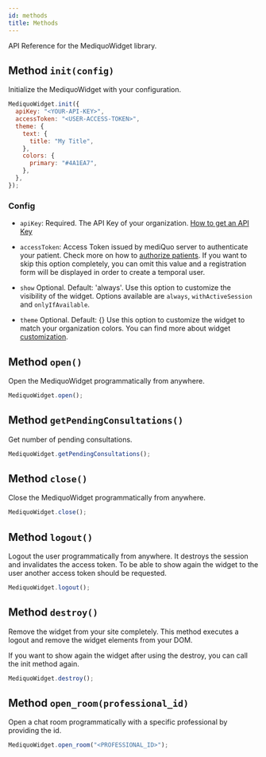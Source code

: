 ```yaml
---
id: methods
title: Methods
---
```


API Reference for the MediquoWidget library.

## Method `init(config)`

Initialize the MediquoWidget with your configuration.

```js
MediquoWidget.init({
  apiKey: "<YOUR-API-KEY>",
  accessToken: "<USER-ACCESS-TOKEN>",
  theme: {
    text: {
      title: "My Title",
    },
    colors: {
      primary: "#4A1EA7",
    },
  },
});
```

### Config

- `apiKey`: Required. The API Key of your organization. [How to get an API Key](/docs/introduction#step-1-apply-and-receive-approval-for-your-organization)

- `accessToken`: Access Token issued by mediQuo server to authenticate your patient. Check more on how to
  [authorize patients](/docs/sdk/widget/authentication). If you want to skip this option completely, you can omit this value and a registration form will be displayed in order to create a temporal user.

- `show` Optional. Default: 'always'.
  Use this option to customize the visibility of the widget. Options available are `always`, `withActiveSession` and `onlyIfAvailable`.
- `theme` Optional. Default: {}
  Use this option to customize the widget to match your organization colors. You can find more about widget [customization](/docs/sdk/widget/customization).

## Method `open()`

Open the MediquoWidget programmatically from anywhere.

```js
MediquoWidget.open();
```

## Method `getPendingConsultations()`

Get number of pending consultations.

```js
MediquoWidget.getPendingConsultations();
```

## Method `close()`

Close the MediquoWidget programmatically from anywhere.

```js
MediquoWidget.close();
```

## Method `logout()`

Logout the user programmatically from anywhere. It destroys the session and invalidates the access token. To be able to show again the widget to the user another access token should be requested.

```js
MediquoWidget.logout();
```

## Method `destroy()`

Remove the widget from your site completely. This method executes a logout and remove the widget elements from your DOM.

If you want to show again the widget after using the destroy, you can call the init method again.

```js
MediquoWidget.destroy();
```

## Method `open_room(professional_id)`

Open a chat room programmatically with a specific professional by providing the id.

```js
MediquoWidget.open_room("<PROFESSIONAL_ID>");
```

